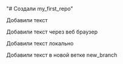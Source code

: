 "# Создали my_first_repo" 

Добавили текст

Добавили текст через веб браузер

Добавили текст локально

Добавили текст в новой ветке new_branch